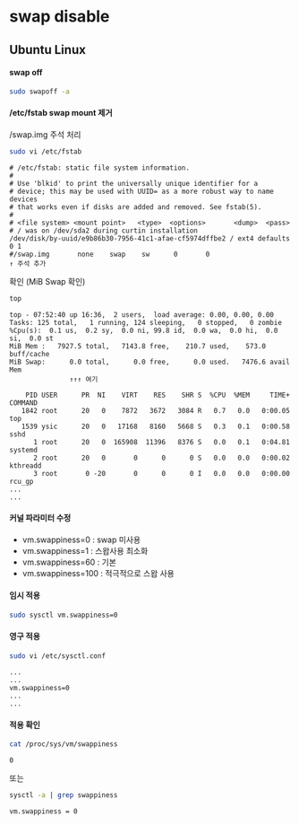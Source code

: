 # swap disable

## Ubuntu Linux

#### swap off
```sh
sudo swapoff -a
```

#### /etc/fstab swap mount 제거
/swap.img 주석 처리
```sh
sudo vi /etc/fstab
```
```text
# /etc/fstab: static file system information.
#
# Use 'blkid' to print the universally unique identifier for a
# device; this may be used with UUID= as a more robust way to name devices
# that works even if disks are added and removed. See fstab(5).
#
# <file system> <mount point>   <type>  <options>       <dump>  <pass>
# / was on /dev/sda2 during curtin installation
/dev/disk/by-uuid/e9b86b30-7956-41c1-afae-cf5974dffbe2 / ext4 defaults 0 1
#/swap.img       none    swap    sw      0       0
↑ 주석 추가
```

확인 (MiB Swap 확인)
```sh
top
```
```text
top - 07:52:40 up 16:36,  2 users,  load average: 0.00, 0.00, 0.00
Tasks: 125 total,   1 running, 124 sleeping,   0 stopped,   0 zombie
%Cpu(s):  0.1 us,  0.2 sy,  0.0 ni, 99.8 id,  0.0 wa,  0.0 hi,  0.0 si,  0.0 st
MiB Mem :   7927.5 total,   7143.8 free,    210.7 used,    573.0 buff/cache
MiB Swap:      0.0 total,      0.0 free,      0.0 used.   7476.6 avail Mem
               ↑↑↑ 여기

    PID USER      PR  NI    VIRT    RES    SHR S  %CPU  %MEM     TIME+ COMMAND
   1842 root      20   0    7872   3672   3084 R   0.7   0.0   0:00.05 top
   1539 ysic      20   0   17168   8160   5668 S   0.3   0.1   0:00.58 sshd
      1 root      20   0  165908  11396   8376 S   0.0   0.1   0:04.81 systemd
      2 root      20   0       0      0      0 S   0.0   0.0   0:00.02 kthreadd
      3 root       0 -20       0      0      0 I   0.0   0.0   0:00.00 rcu_gp
...
...
```

#### 커널 파라미터 수정
* vm.swappiness=0 : swap 미사용
* vm.swappiness=1 : 스왑사용 최소화
* vm.swappiness=60 : 기본
* vm.swappiness=100 : 적극적으로 스왑 사용

#### 임시 적용
```sh
sudo sysctl vm.swappiness=0
```

#### 영구 적용
```sh
sudo vi /etc/sysctl.conf
```

```text
...
...
vm.swappiness=0
...
...
```

#### 적용 확인
```sh
cat /proc/sys/vm/swappiness
```
```text
0
```
또는
```sh
sysctl -a | grep swappiness
```
```
vm.swappiness = 0
```
